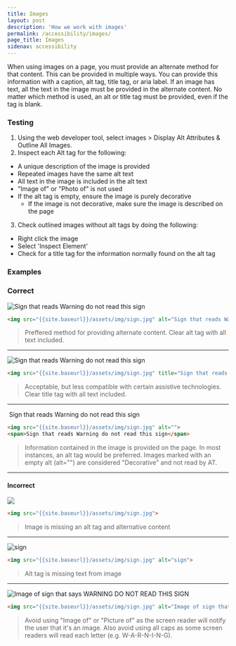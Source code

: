 ```yaml
---
title: Images
layout: post
description: 'How we work with images'
permalink: /accessibility/images/
page_title: Images
sidenav: accessibility
---
```

When using images on a page, you must provide an alternate method for that content. This can be provided in multiple ways. You can provide this information with a caption, alt tag, title tag, or aria label. If an image has text, all the text in the image must be provided in the alternate content. No matter which method is used, an alt or title tag must be provided, even if the tag is blank.

### Testing

1. Using the web developer tool, select images > Display Alt Attributes & Outline All Images.
2. Inspect each Alt tag for the following:
  * A unique description of the image is provided
  * Repeated images have the same alt text
  * All text in the image is included in the alt text
  * "Image of" or "Photo of" is not used
  * If the alt tag is empty, ensure the image is purely decorative
    * If the image is not decorative, make sure the image is described on the page
3. Check outlined images without alt tags by doing the following:
  * Right click the image
  * Select 'Inspect Element'
  * Check for a title tag for the information normally found on the alt tag

### Examples

### Correct

<img src="{{site.baseurl}}/assets/img/sign.jpg" alt="Sign that reads Warning do not read this sign">

```html
<img src="{{site.baseurl}}/assets/img/sign.jpg" alt="Sign that reads Warning do not read this sign">
```

> Preffered method for providing alternate content.
> Clear alt tag with all text included.

---

<img src="{{site.baseurl}}/assets/img/sign.jpg" title="Sign that reads Warning do not read this sign">

```html
<img src="{{site.baseurl}}/assets/img/sign.jpg" title="Sign that reads Warning do not read this sign">
```

> Acceptable, but less compatible with certain assistive technologies.
> Clear title tag with all text included.

---

<img src="{{site.baseurl}}/assets/img/sign.jpg" alt="">
<span>Sign that reads Warning do not read this sign</span>

```html
<img src="{{site.baseurl}}/assets/img/sign.jpg" alt="">
<span>Sign that reads Warning do not read this sign</span>
```

> Information contained in the image is provided on the page.
> In most instances, an alt tag would be preferred.
> Images marked with an empty alt (alt="") are considered "Decorative" and not read by AT.

---

#### Incorrect

<img src="{{site.baseurl}}/assets/img/sign.jpg" >

```html
<img src="{{site.baseurl}}/assets/img/sign.jpg">
```

> Image is missing an alt tag and alternative content

---

<img src="{{site.baseurl}}/assets/img/sign.jpg" alt="sign">

```html
<img src="{{site.baseurl}}/assets/img/sign.jpg" alt="sign">
```

> Alt tag is missing text from image

---

<img src="{{site.baseurl}}/assets/img/sign.jpg" alt="Image of sign that says WARNING DO NOT READ THIS SIGN">

```html
<img src="{{site.baseurl}}/assets/img/sign.jpg" alt="Image of sign that says WARNING DO NOT READ THIS SIGN">
```

> Avoid using "Image of" or "Picture of" as the screen reader will notify the user that it's an image. Also avoid using all caps as some screen readers will read each letter (e.g. W-A-R-N-I-N-G).
